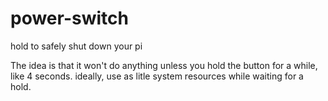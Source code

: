 # power-switch
hold to safely shut down your pi

The idea is that it won't do anything unless you hold the button for a while, like 4 seconds.
ideally, use as litle system resources while waiting for a hold.
